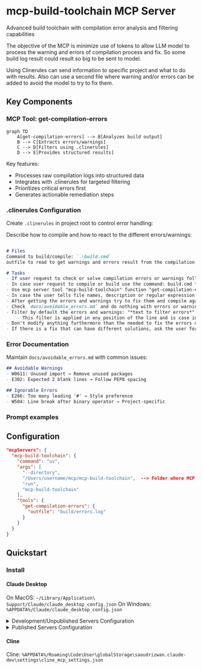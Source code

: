 # mcp-build-toolchain MCP Server

Advanced build toolchain with compilation error analysis and filtering capabilities

The objective of the MCP is minimize use of tokens to allow LLM model to process the warning and errors of compilation process and fix.
So some build log result could result so big to be sent to model. 

Using Clinerules can send information to specific project and what to do with results.
Also can use a second file where warning and/or errors can be added to avoid the model to try to fix them.

## Key Components

### MCP Tool: get-compilation-errors

```mermaid
graph TD
    A[get-compilation-errors] --> B[Analyzes build output]
    B --> C[Extracts errors/warnings]
    C --> D[Filters using .clinerules]
    D --> E[Provides structured results]
```

Key features:
- Processes raw compilation logs into structured data
- Integrates with .clinerules for targeted filtering
- Prioritizes critical errors first
- Generates actionable remediation steps

### .clinerules Configuration

Create `.clinerules` in project root to control error handling:

Describe how to compile and how to react to the different errors/warnings:

```markdown

# Files
Command to build/compile: `.\build.cmd`
outfile to read to get warnings and errors result from the compilation: `output_log_file.log`, use absolute path.

# Tasks
- If user request to check or solve compilation errors or warnings follow to following procedure
- In case user request to compile or build use the command: build.cmd *Replace by user command*
- Use mcp server tool "mcp-build-toolchain" function "get-compilation-errors" to get the list of warnings and errors.
- In case the user tells file names, description or regular expression to filter the errors, create the regular expression and use the parameter 'regexp'
- After getting the errors and warnings try to fix them and compile again. Repeat the operation 5 times until no errores are reported.
- Check `docs/avoidable_errors.md` and do nothing with errors or warning reported in this file.
- Filter by default the errors and warnings: "*text to filter errors*" or "*text to filter warnings*"
    - This filter is applied in any position of the line and is case insensitive.
- Don't modify anything furthermore than the needed to fix the errors or warnings.
- If there is a fix that can have different solutions, ask the user for the solution to apply.
```

### Error Documentation

Maintain `docs/avoidable_errors.md` with common issues:

```markdown
## Avoidable Warnings
- W0611: Unused import → Remove unused packages
- E302: Expected 2 blank lines → Follow PEP8 spacing

## Ignorable Errors  
- E266: Too many leading '#' → Style preference
- W504: Line break after binary operator → Project-specific
```

### Prompt examples



## Configuration

```json
"mcpServers": {
  "mcp-build-toolchain": {
    "command": "uv",
    "args": [
      "--directory",
      "/Users/username/mcp/mcp-build-toolchain",  --> Folder where MCP server is installed
      "run",
      "mcp-build-toolchain"
    ],
    "tools": {
      "get-compilation-errors": {
        "outfile": "build/errors.log"
      }
    }
  }
}
```

## Quickstart

### Install

#### Claude Desktop

On MacOS: `~/Library/Application\ Support/Claude/claude_desktop_config.json`
On Windows: `%APPDATA%/Claude/claude_desktop_config.json`

<details>
  <summary>Development/Unpublished Servers Configuration</summary>
  ```
  "mcpServers": {
    "mcp-build-toolchain": {
      "command": "uv",
      "args": [
        "--directory",
        "/Users/username/mcp/mcp-build-toolchain",
        "run",
        "mcp-build-toolchain"
      ]
    }
  }
  ```
</details>

<details>
  <summary>Published Servers Configuration</summary>
  ```
  "mcpServers": {
    "mcp-build-toolchain": {
      "command": "uvx",
      "args": [
        "mcp-build-toolchain"
      ]
    }
  }
  ```
</details>

#### Cline

Cline: `%APPDATA%/Roaming\Code\User\globalStorage\saoudrizwan.claude-dev\settings\cline_mcp_settings.json`


